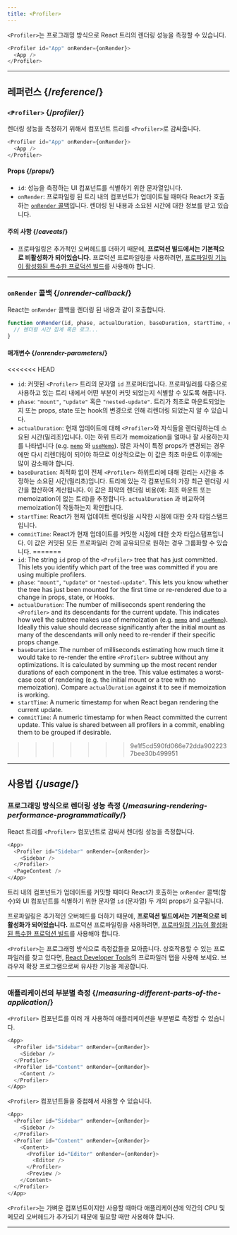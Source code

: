 ```yaml
---
title: <Profiler>
---
```


<Intro>

`<Profiler>`는 프로그래밍 방식으로 React 트리의 렌더링 성능을 측정할 수 있습니다.

```js
<Profiler id="App" onRender={onRender}>
  <App />
</Profiler>
```

</Intro>

<InlineToc />

---

## 레퍼런스 {/*reference*/}

### `<Profiler>` {/*profiler*/}

렌더링 성능을 측정하기 위해서 컴포넌트 트리를 `<Profiler>`로 감싸줍니다.

```js
<Profiler id="App" onRender={onRender}>
  <App />
</Profiler>
```

#### Props {/*props*/}

* `id`: 성능을 측정하는 UI 컴포넌트를 식별하기 위한 문자열입니다.
* `onRender`: 프로파일링 된 트리 내의 컴포넌트가 업데이트될 때마다 React가 호출하는 [`onRender` 콜백](#onrender-callback)입니다. 렌더링 된 내용과 소요된 시간에 대한 정보를 받고 있습니다.

#### 주의 사항 {/*caveats*/}

* 프로파일링은 추가적인 오버헤드를 더하기 때문에, **프로덕션 빌드에서는 기본적으로 비활성화가 되어있습니다.** 프로덕션 프로파일링을 사용하려면, [프로파일링 기능이 활성화된 특수한 프로덕션 빌드](https://fb.me/react-profiling)를 사용해야 합니다.
---

### `onRender` 콜백 {/*onrender-callback*/}

React는 `onRender` 콜백을 렌더링 된 내용과 같이 호출합니다.

```js
function onRender(id, phase, actualDuration, baseDuration, startTime, commitTime) {
  // 렌더링 시간 집계 혹은 로그...
}
```

#### 매개변수 {/*onrender-parameters*/}

<<<<<<< HEAD
* `id`: 커밋된 `<Profiler>` 트리의 문자열 `id` 프로퍼티입니다. 프로파일러를 다중으로 사용하고 있는 트리 내에서 어떤 부분이 커밋 되었는지 식별할 수 있도록 해줍니다.
* `phase`: `"mount"`, `"update"` 혹은 `"nested-update"`. 트리가 최초로 마운트되었는지 또는 props, state 또는 hook의 변경으로 인해 리렌더링 되었는지 알 수 있습니다.
* `actualDuration`: 현재 업데이트에 대해 `<Profiler>`와 자식들을 렌더링하는데 소요된 시간(밀리초)입니다. 이는 하위 트리가 memoization을 얼마나 잘 사용하는지를 나타냅니다 (e.g. [`memo`](/reference/react/memo) 와 [`useMemo`](/reference/react/useMemo)). 많은 자식이 특정 props가 변경되는 경우에만 다시 리렌더링이 되어야 하므로 이상적으로는 이 값은 최초 마운트 이후에는 많이 감소해야 합니다.
* `baseDuration`: 최적화 없이 전체 `<Profiler>` 하위트리에 대해 걸리는 시간을 추정하는 소요된 시간(밀리초)입니다. 트리에 있는 각 컴포넌트의 가장 최근 렌더링 시간을 합산하여 계산됩니다. 이 값은 최악의 렌더링 비용(예: 최초 마운트 또는 memoization이 없는 트리)을 추정합니다. `actualDuration` 과 비교하여 memoization이 작동하는지 확인합니다.
* `startTime`: React가 현재 업데이트 렌더링을 시작한 시점에 대한 숫자 타임스탬프입니다.
* `commitTime`: React가 현재 업데이트를 커밋한 시점에 대한 숫자 타임스탬프입니다. 이 값은 커밋된 모든 프로파일러 간에 공유되므로 원하는 경우 그룹화할 수 있습니다.
=======
* `id`: The string `id` prop of the `<Profiler>` tree that has just committed. This lets you identify which part of the tree was committed if you are using multiple profilers.
* `phase`: `"mount"`, `"update"` or `"nested-update"`. This lets you know whether the tree has just been mounted for the first time or re-rendered due to a change in props, state, or Hooks.
* `actualDuration`: The number of milliseconds spent rendering the `<Profiler>` and its descendants for the current update. This indicates how well the subtree makes use of memoization (e.g. [`memo`](/reference/react/memo) and [`useMemo`](/reference/react/useMemo)). Ideally this value should decrease significantly after the initial mount as many of the descendants will only need to re-render if their specific props change.
* `baseDuration`: The number of milliseconds estimating how much time it would take to re-render the entire `<Profiler>` subtree without any optimizations. It is calculated by summing up the most recent render durations of each component in the tree. This value estimates a worst-case cost of rendering (e.g. the initial mount or a tree with no memoization). Compare `actualDuration` against it to see if memoization is working.
* `startTime`: A numeric timestamp for when React began rendering the current update.
* `commitTime`: A numeric timestamp for when React committed the current update. This value is shared between all profilers in a commit, enabling them to be grouped if desirable.
>>>>>>> 9e1f5cd590fd066e72dda9022237bee30b499951

---

## 사용법 {/*usage*/}

### 프로그래밍 방식으로 렌더링 성능 측정 {/*measuring-rendering-performance-programmatically*/}

React 트리를 `<Profiler>` 컴포넌트로 감싸서 렌더링 성능을 측정합니다.

```js {2,4}
<App>
  <Profiler id="Sidebar" onRender={onRender}>
    <Sidebar />
  </Profiler>
  <PageContent />
</App>
```

트리 내의 컴포넌트가 업데이트를 커밋할 때마다 React가 호출하는 `onRender` 콜백(함수)와 UI 컴포넌트를 식별하기 위한 문자열 `id` (문자열) 두 개의 props가 요구됩니다.

<Pitfall>

프로파일링은 추가적인 오버헤드를 더하기 때문에, **프로덕션 빌드에서는 기본적으로 비활성화가 되어있습니다.** 프로덕션 프로파일링을 사용하려면, [프로파일링 기능이 활성화된 특수한 프로덕션 빌드](https://fb.me/react-profiling)를 사용해야 합니다.

</Pitfall>

<Note>

`<Profiler>`는 프로그래밍 방식으로 측정값들을 모아줍니다. 상호작용할 수 있는 프로파일러를 찾고 있다면, [React Developer Tools](/learn/react-developer-tools)의 프로파일러 탭을 사용해 보세요. 브라우저 확장 프로그램으로써 유사한 기능을 제공합니다.

</Note>

---

### 애플리케이션의 부분별 측정 {/*measuring-different-parts-of-the-application*/}

`<Profiler>` 컴포넌트를 여러 개 사용하여 애플리케이션을 부분별로 측정할 수 있습니다.

```js {5,7}
<App>
  <Profiler id="Sidebar" onRender={onRender}>
    <Sidebar />
  </Profiler>
  <Profiler id="Content" onRender={onRender}>
    <Content />
  </Profiler>
</App>
```

`<Profiler>` 컴포넌트들을 중첩해서 사용할 수 있습니다.

```js {5,7,9,12}
<App>
  <Profiler id="Sidebar" onRender={onRender}>
    <Sidebar />
  </Profiler>
  <Profiler id="Content" onRender={onRender}>
    <Content>
      <Profiler id="Editor" onRender={onRender}>
        <Editor />
      </Profiler>
      <Preview />
    </Content>
  </Profiler>
</App>
```

`<Profiler>`는 가벼운 컴포넌트이지만 사용할 때마다 애플리케이션에 약간의 CPU 및 메모리 오버헤드가 추가되기 때문에 필요할 때만 사용해야 합니다. 

---

